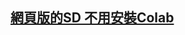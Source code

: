 ## [網頁版的SD 不用安裝Colab](https://webui.graviti.com/?&__theme=dark&fbclid=IwAR3QcnDBottRL2tNmXjF9n6Mn7gNFC66lyOAMz0uq6o-CwMIrj8clCFtqgM)
